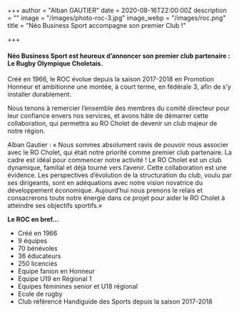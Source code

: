 +++
author = "Alban GAUTIER"
date = 2020-08-16T22:00:00Z
description = ""
image = "/images/photo-roc-3.jpg"
image_webp = "/images/roc.png"
title = "Néo Business Sport accompagne son premier Club !"

+++
#### Néo Business Sport est heureux d’annoncer son premier club partenaire : Le Rugby Olympique Choletais.

Créé en 1966, le ROC évolue depuis la saison 2017-2018 en Promotion Honneur et ambitionne une montée, à court terme, en fédérale 3, afin de s’y installer durablement.

Nous tenons à remercier l’ensemble des membres du comité directeur pour leur confiance envers nos services, et avons hâte de démarrer cette collaboration, qui permettra au RO Cholet de devenir un club majeur de notre région.

Alban Gautier : « Nous sommes absolument ravis de pouvoir nous associer avec le RO Cholet, qui était notre priorité comme premier club partenaire. La cadre est idéal pour commencer notre activité ! Le RO Cholet est un club dynamique, familial et déjà tourné vers l’avenir. Cette collaboration est une évidence. Les perspectives d’évolution de la structuration du club, voulu par ses dirigeants, sont en adéquations avec notre vision novatrice du développement économique. Aujourd’hui nous prenons le relais et consacrerons toute notre énergie dans ce projet pour aider le RO Cholet à atteindre ses objectifs sportifs.»

**Le ROC en bref…**

* Créé en 1966
* 9 équipes
* 70 bénévoles
* 36 éducateurs
* 250 licenciés
* Equipe fanion en Honneur
* Equipe U19 en Régional 1
* Equipes féminines senior et U18 régional
* Ecole de rugby
* Club référencé Handiguide des Sports depuis la saison 2017-2018